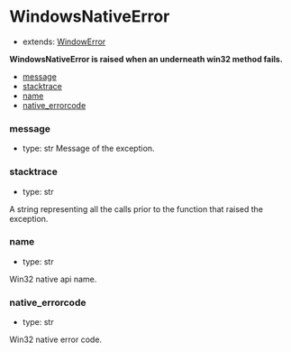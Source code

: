# WindowsNativeError

- extends: [WindowError](./windowerror.md)

**WindowsNativeError is raised when an underneath win32 method fails.**

- [message](#message)
- [stacktrace](#stacktrace)
- [name](#name)
- [native_errorcode](#native_errorcode)

### message
- type: str
Message of the exception.


### stacktrace
- type: str

A string representing all the calls prior to the function that raised the exception.

### name
- type: str

Win32 native api name.


### native_errorcode
- type: str

Win32 native error code.